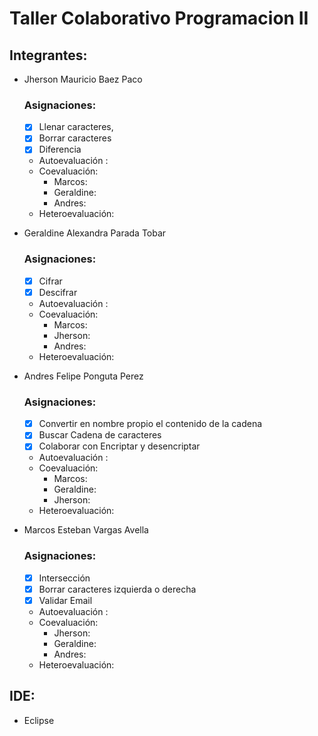 # Taller Colaborativo Programacion II

## Integrantes:

- Jherson Mauricio Baez Paco
  ### Asignaciones:
  - [X]  Llenar caracteres,
  - [X]  Borrar caracteres
  - [X]  Diferencia
  - Autoevaluación :
  - Coevaluación:
    - Marcos:
    - Geraldine:
    - Andres:   
  - Heteroevaluación:
  
- Geraldine Alexandra Parada Tobar
  ### Asignaciones:
  - [X]   Cifrar
  - [X]   Descifrar
  - Autoevaluación :
  - Coevaluación:
    - Marcos:
    - Jherson:
    - Andres:   
  - Heteroevaluación:

- Andres Felipe Ponguta Perez
  ### Asignaciones:
  - [X]  Convertir en nombre propio el contenido de la cadena
  - [X]  Buscar Cadena de caracteres
  - [X]  Colaborar con Encriptar y desencriptar
  - Autoevaluación :
  - Coevaluación:
    - Marcos:
    - Geraldine:
    - Jherson:   
  - Heteroevaluación:
- Marcos Esteban Vargas Avella
  ### Asignaciones:
  - [X]   Intersección
  - [X]   Borrar caracteres izquierda o derecha
  - [X]   Validar Email
  - Autoevaluación :
  - Coevaluación:
    - Jherson:
    - Geraldine:
    - Andres:   
  - Heteroevaluación:
## IDE:
- Eclipse
